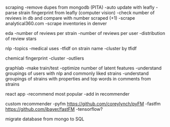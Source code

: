 scraping
-remove dupes from mongodb (PITA)
-auto update with leafly
-parse strain fingerprint from leafly (computer vision)
-check number of reviews in db and compare with number scraped (+1)
-scrape analytical360.com
-scrape inventories in denver

eda
-number of reviews per strain
-number of reviews per user
-distribution of review stars

nlp
-topics
-medical uses
-tfidf on strain name
-cluster by tfidf

chemical fingerprint
-cluster
-outliers

graphlab
-make train/test
-optimize number of latent features
-understand groupings of users with nlp and commonly liked strains
-understand groupings of strains with properties and top words in comments from strains

react app
-recommend most popular
-add in recommender

custom recommender
-pyfm https://github.com/coreylynch/pyFM
-fastfm https://github.com/ibayer/fastFM
-tensorflow?

migrate database from mongo to SQL
